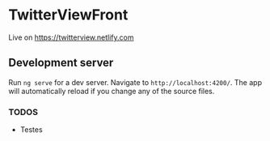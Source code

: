 # TwitterViewFront

Live on https://twitterview.netlify.com

## Development server

Run `ng serve` for a dev server. Navigate to `http://localhost:4200/`. The app will automatically reload if you change any of the source files.

### TODOS
- Testes
